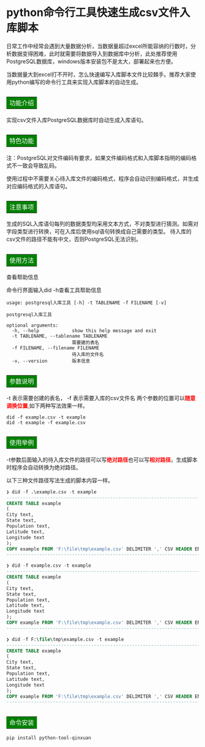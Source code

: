 # python命令行工具快速生成csv文件入库脚本

日常工作中经常会遇到大量数据分析，当数据量超过excel所能容纳的行数时，分析数据变得困难，此时就需要将数据导入到数据库中分析，此处推荐使用PostgreSQL数据库，windows版本安装包不是太大，部署起来也方便。

当数据量大到excel打不开时，怎么快速编写入库脚本文件比较棘手。推荐大家使用python编写的命令行工具来实现入库脚本的自动生成。
## <table><tr><td bgcolor=green> <font color=white>   功能介绍    </font></td></tr></table>

实现csv文件入库PostgreSQL数据库时自动生成入库语句。

## <table><tr><td bgcolor=green> <font color=white>   特色功能    </font></td></tr></table>

注：PostgreSQL对文件编码有要求，如果文件编码格式和入库脚本指明的编码格式不一致会导致乱码。

使用过程中不需要关心待入库文件的编码格式，程序会自动识别编码格式，并生成对应编码格式的入库语句。


## <table><tr><td bgcolor=green> <font color=white>   注意事项 </font></td></tr></table>

生成的SQL入库语句每列的数据类型均采用文本方式，不对类型进行猜测。如需对字段类型进行转换，可在入库后使用sql语句转换成自己需要的类型。
待入库的csv文件的路径不能有中文，否则PostgreSQL无法识别。

## <table><tr><td bgcolor=green> <font color=white>   使用方法    </font></td></tr></table>

查看帮助信息

命令行界面输入did -h查看工具帮助信息

```
usage: postgresql入库工具 [-h] -t TABLENAME -f FILENAME [-v]

postgresql入库工具

optional arguments:
  -h, --help            show this help message and exit
  -t TABLENAME, --tablename TABLENAME
                        需要建的表名
  -f FILENAME, --filename FILENAME
                        待入库的文件名
  -v, --version         版本信息
```

## <table><tr><td bgcolor=green> <font color=white>   参数说明  </font></td></tr></table>

-t 表示需要创建的表名， -f 表示需要入库的csv文件名
两个参数的位置可以<font color=red>**随意调换位置**</font>,如下两种写法效果一样。
```linux
did -f example.csv -t example
did -t example -f example.csv
```


## <table><tr><td bgcolor=green> <font color=white>   使用举例   </font></td></tr></table>

-t参数后面输入的待入库文件的路径可以写<font color=red>**绝对路径**</font>也可以写<font color=red>**相对路径**</font>，生成脚本时程序会自动转换为绝对路径。

以下三种文件路径写法生成的脚本内容一样。

```sql
❯ did -f .\example.csv -t example
------------------------------------------------------------------------------------------
CREATE TABLE example
(
City text,
State text,
Population text,
Latitude text,
Longitude text
);
COPY example FROM 'F:\file\tmp\example.csv' DELIMITER ',' CSV HEADER ENCODING 'UTF-8';
------------------------------------------------------------------------------------------
```

```sql
❯ did -f example.csv -t example
------------------------------------------------------------------------------------------
CREATE TABLE example
(
City text,
State text,
Population text,
Latitude text,
Longitude text
);
COPY example FROM 'F:\file\tmp\example.csv' DELIMITER ',' CSV HEADER ENCODING 'UTF-8';
------------------------------------------------------------------------------------------
```

```sql
❯ did -f F:\file\tmp\example.csv -t example
------------------------------------------------------------------------------------------
CREATE TABLE example
(
City text,
State text,
Population text,
Latitude text,
Longitude text
);
COPY example FROM 'F:\file\tmp\example.csv' DELIMITER ',' CSV HEADER ENCODING 'UTF-8';
------------------------------------------------------------------------------------------
```
## <table><tr><td bgcolor=green> <font color=white>   命令安装   </font></td></tr></table>
```
pip install python-tool-qinxuan
```